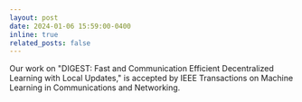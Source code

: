 ```yaml
---
layout: post
date: 2024-01-06 15:59:00-0400
inline: true
related_posts: false
---
```


Our work on "DIGEST: Fast and Communication Efficient Decentralized Learning with Local Updates," is accepted by IEEE Transactions on Machine Learning in Communications and Networking.
